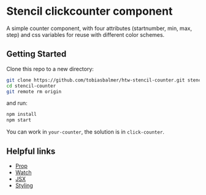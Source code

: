 # Stencil clickcounter component

A simple counter component, with four attributes (startnumber, min, max, step) and css variables for reuse with different color schemes.

## Getting Started

Clone this repo to a new directory:

```bash
git clone https://github.com/tobiasbalmer/htw-stencil-counter.git stencil-counter
cd stencil-counter
git remote rm origin
```

and run:

```bash
npm install
npm start
```

You can work in `your-counter`, the solution is in `click-counter`.

## Helpful links
* [Prop](https://stenciljs.com/docs/properties)
* [Watch](https://stenciljs.com/docs/reactive-data)
* [JSX](https://stenciljs.com/docs/templating-jsx)
* [Styling](https://stenciljs.com/docs/styling)
